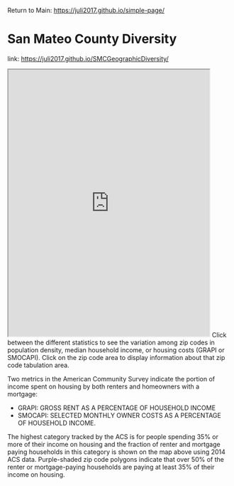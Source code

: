 Return to Main: https://juli2017.github.io/simple-page/
# San Mateo County Diversity
link: https://juli2017.github.io/SMCGeographicDiversity/
<iframe src="https://juli2017.github.io/leaflet-maps-with-google-sheets-polygons/" width="90%" height="600"></iframe>  
Click between the different statistics to see the variation among zip codes in population density, median household income, or housing costs (GRAPI or SMOCAPI).  Click on the zip code area to display information about that zip code tabulation area.

Two metrics in the American Community Survey indicate the portion of income spent on housing by both renters and homeowners with a mortgage: 

* GRAPI: GROSS RENT AS A PERCENTAGE OF HOUSEHOLD INCOME    
* SMOCAPI: SELECTED MONTHLY OWNER COSTS AS A PERCENTAGE OF HOUSEHOLD INCOME.   

The highest category tracked by the ACS is for people spending 35% or more of their income on housing and the fraction of renter and mortgage paying households in this category is shown on the map above using 2014 ACS data. Purple-shaded zip code polygons indicate that over 50% of the renter or mortgage-paying households are paying at least 35% of their income on housing.  

